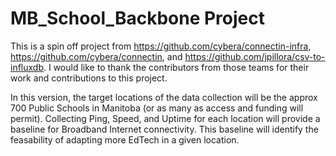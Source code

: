 # MB_School_Backbone Project

This is a spin off project from https://github.com/cybera/connectin-infra, https://github.com/cybera/connectin, and https://github.com/jpillora/csv-to-influxdb. I would like to thank the contributors from those teams for their work and contributions to this project.

In this version, the target locations of the data collection will be the approx 700 Public Schools in Manitoba (or as many as access and funding will permit). Collecting Ping, Speed, and Uptime for each location will provide a baseline for Broadband Internet connectivity. This baseline will identify the feasability of adapting more EdTech in a given location.


